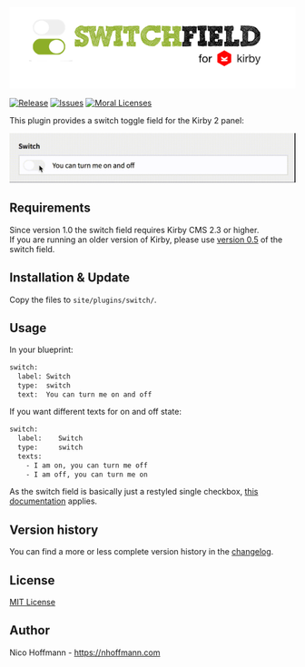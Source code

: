 ![Switch Field for Kirby CMS](docs/logo.png)  

[![Release](https://img.shields.io/github/release/distantnative/switch.svg)](https://github.com/distantnative/switch/releases) [![Issues](https://img.shields.io/github/issues/distantnative/switch.svg)](https://github.com/distantnative/switch/issues) [![Moral Licenses](https://img.shields.io/badge/buy-moral_license-8dae28.svg)](https://gumroad.com/distantnative)


This plugin provides a switch toggle field for the Kirby 2 panel:  

![switch](docs/switch.gif)

## Requirements
Since version 1.0 the switch field requires Kirby CMS 2.3 or higher.  
If you are running an older version of Kirby, please use [version 0.5](https://github.com/distantnative/switch/releases/tag/v0.5) of the switch field.

## Installation & Update
Copy the files to `site/plugins/switch/`.

## Usage
In your blueprint:

```
switch:
  label: Switch
  type:  switch
  text:  You can turn me on and off
```

If you want different texts for on and off state:

```
switch:
  label:    Switch
  type:     switch
  texts: 
    - I am on, you can turn me off
    - I am off, you can turn me on
```

As the switch field is basically just a restyled single checkbox, [this documentation](http://getkirby.com/docs/cheatsheet/panel-fields/checkbox) applies.

## Version history
You can find a more or less complete version history in the [changelog](CHANGELOG.md).

## License
[MIT License](http://www.opensource.org/licenses/mit-license.php)

## Author
Nico Hoffmann - <https://nhoffmann.com>
